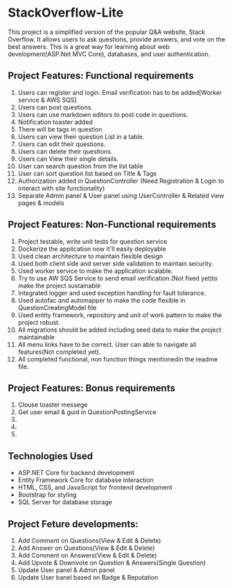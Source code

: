 # StackOverflow-Lite
This project is a simplified version of the popular Q&amp;A website, Stack Overflow. It allows users to ask questions, provide answers, and vote on the best answers. This is a great way for learning about web development(ASP.Net MVC Core), databases, and user authentication.

## Project Features: Functional requirements
01. Users can register and login. Email verification has to be added[Worker service & AWS SQS]
02. Users can post questions.
03. Users can use markdown editors to post code in questions.
04. Notification toaster added
05. There will be tags in question
06. Users can view their question List in a table.
07. Users can edit their questions.
08. Users can delete their questions.
09. Users can View their single details.
10. User can search question from the list table
11. User can sort question list based on Title & Tags
12. Authorization added in QuestionController (Need Registration & Login to interact with site functionality)
13. Separate Admin panel & User panel using UserController & Related view pages & models


## Project Features: Non-Functional requirements
01. Project testable, write unit tests for question service
02. Dockerize the application now it'll easily deployable
03. Used clean architecture to maintain flexible design
04. Used both client side and server side validation to maintain security.
05. Used worker service to make the application scalable.
06. Try to use AW SQS Service to send email verification.(Not fixed yet)to make the project sustainable
07. Integrated logger and used exception handling for fault tolerance.
08. Used autofac and automapper to make the code flexible in QuestionCreatingModel file
09. Used entity framework, repository and unit of work pattern to make the project robust.
10. All migrations should be added including seed data to make the project maintainable
11. All menu links have to be correct. User can able to navigate all features(Not completed yet).
12. All completed functional, non function things mentionedin the readme file.

## Project Features: Bonus requirements
01. Clouse toaster messege
02. Get user email & guid in QuestionPostingService
03.
04.
05. 

## Technologies Used
- ASP.NET Core for backend development
- Entity Framework Core for database interaction
- HTML, CSS, and JavaScript for frontend development
- Bootstrap for styling
- SQL Server for database storage

## Project Feture developments:
01. Add Comment on Questions(View & Edit & Delete)
02. Add Answer on Questions(View & Edit & Delete)
03. Add Comment on Answers(View & Edit & Delete)
04. Add Upvote & Downvote on Question & Answers(Single Question)
05. Update User panel & Admin panel
06. Update User banel based on Badge & Reputation

